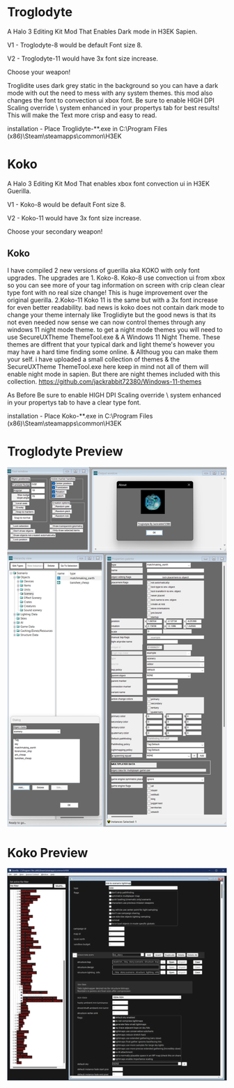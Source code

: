 
# Troglodyte
A Halo 3 Editing Kit Mod That Enables Dark mode in H3EK Sapien.

V1 - Troglodyte-8 would be default Font size 8.

V2 - Troglodyte-11 would have 3x font size increase.

Choose your weapon!

Troglidite uses dark grey static in the background so you can have a dark mode with out the need to mess with any system themes.
this mod also changes the font to convection ui xbox font.
Be sure to enable HIGH DPI Scaling override \ system enhanced in your propertys tab for best results! This will make the Text  more crisp and easy to read.

installation - Place Troglidyte-**.exe in C:\Program Files (x86)\Steam\steamapps\common\H3EK

# Koko
A Halo 3 Editing Kit Mod That enables xbox font convection ui in H3EK Guerilla.

V1 - Koko-8 would be default Font size 8.

V2 - Koko-11 would have 3x font size increase.

Choose your secondary weapon!

## Koko
 I have compiled 2 new versions of guerilla aka KOKO with only font upgrades. The upgrades are 1. Koko-8. Koko-8 use convection ui from xbox so you can see more of your tag information on screen with crip clean clear type font with no real size change! This is huge improvement over the original guerilla. 2.Koko-11  Koko 11 is the same but with a 3x font increase for even better readability. bad news is koko does not contain dark mode to change your theme internaly like Troglidiyte but the good news is that its not even needed now sense we can now control themes through any windows 11 night mode theme. to get a night mode themes you will need to use SecureUXTheme ThemeTool.exe & A Windows 11 Night Theme. These themes are diffrent that your typical dark and light theme's
however you may have a hard time finding some online. & Allthoug you can make them your self.
i have uploaded a small collection of themes & the SecureUXTheme ThemeTool.exe here keep in mind not all of them will enable night mode in sapien.
But there are night themes included with this collection. https://github.com/jackrabbit72380/Windows-11-themes

As Before Be sure to enable HIGH DPI Scaling override \ system enhanced in your propertys tab to have a clear type font.

installation - Place Koko-**.exe in C:\Program Files (x86)\Steam\steamapps\common\H3EK

# Troglodyte Preview
![Screenshot](https://github.com/jackrabbit72380/ho4kmmm/blob/master/Troglodyte_Preview.jpg)
#
# Koko Preview
![Screenshot](https://github.com/jackrabbit72380/ho4kmmm/blob/master/koko11_preview.jpg)
